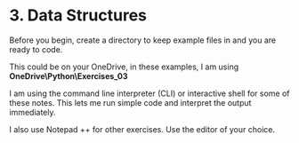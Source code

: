 # 3. Data Structures

Before you begin, create a directory to keep example files in and you are ready to code.&#x20;

This could be on your OneDrive, in these examples, I am using **OneDrive\Python\Exercises\_03**&#x20;

I am using the command line interpreter (CLI) or interactive shell for some of these notes. This lets me run simple code and interpret the output immediately.&#x20;

I also use Notepad ++ for other exercises. Use the editor of your choice.
